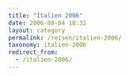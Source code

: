```yaml
---
title: "Italien 2006"
date: 2006-08-04 18:32
layout: category
permalink: /reisen/italien-2006/
taxonomy: italien-2006
redirect_from:
  - /italien-2006/
---
```

